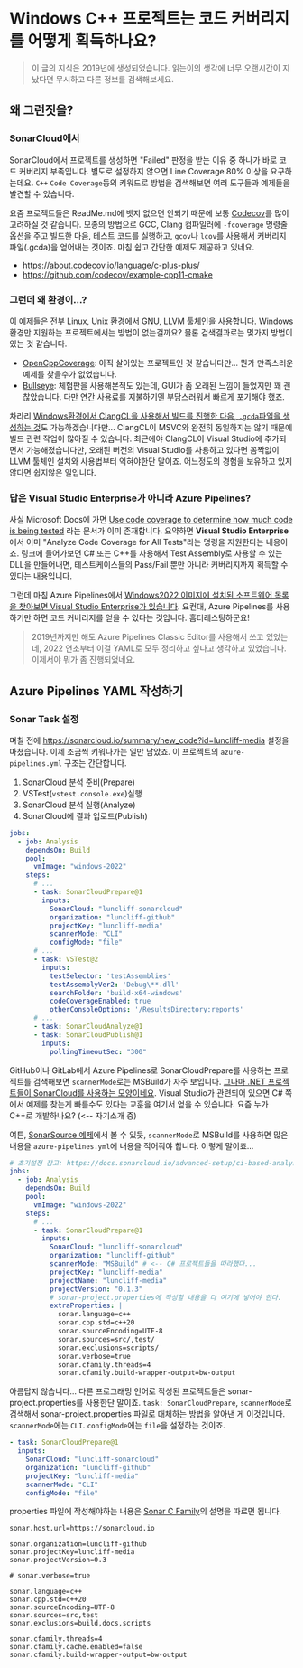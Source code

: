 # Windows C++ 프로젝트는 코드 커버리지를 어떻게 획득하나요?

> 이 글의 지식은 2019년에 생성되었습니다.
> 읽는이의 생각에 너무 오랜시간이 지났다면 무시하고 다른 정보를 검색해보세요.

## 왜 그런짓을?

### SonarCloud에서

SonarCloud에서 프로젝트를 생성하면 "Failed" 판정을 받는 이유 중 하나가 바로 코드 커버리지 부족입니다.
별도로 설정하지 않으면 Line Coverage 80% 이상을 요구하는데요.
`C++` `Code Coverage`등의 키워드로 방법을 검색해보면 여러 도구들과 예제들을 발견할 수 있습니다.

요즘 프로젝트들은 ReadMe.md에 뱃지 없으면 안되기 때문에 보통 [Codecov](https://about.codecov.io/)를 많이 고려하실 것 같습니다.
모종의 방법으로 GCC, Clang 컴파일러에 `-fcoverage` 명령줄 옵션을 주고 빌드한 다음, 테스트 코드를 실행하고, `gcov`나 `lcov`를 사용해서 커버리지파일(.gcda)을 얻어내는 것이죠.
마침 쉽고 간단한 예제도 제공하고 있네요.

* https://about.codecov.io/language/c-plus-plus/
* https://github.com/codecov/example-cpp11-cmake

### 그런데 왜 환경이...?

이 예제들은 전부 Linux, Unix 환경에서 GNU, LLVM 툴체인을 사용합니다.
Windows 환경만 지원하는 프로젝트에서는 방법이 없는걸까요?
물론 검색결과로는 몇가지 방법이 있는 것 같습니다.

* [OpenCppCoverage](https://github.com/OpenCppCoverage/OpenCppCoverage): 아직 살아있는 프로젝트인 것 같습니다만... 뭔가 만족스러운 예제를 찾을수가 없었습니다.
* [Bullseye](https://bullseye.com/): 체험판을 사용해본적도 있는데, 
GUI가 좀 오래된 느낌이 들었지만 꽤 괜찮았습니다. 다만 연간 사용료를 지불하기엔 부담스러워서 빠르게 포기해야 했죠.

차라리 [Windows환경에서 ClangCL을 사용해서 빌드를 진행한 다음, `.gcda`파일을 생성하는 것](https://marco-c.github.io/2018/01/09/code-coverage-with-clang-on-windows.html)도 가능하겠습니다만... 
ClangCL이 MSVC와 완전히 동일하지는 않기 때문에 빌드 관련 작업이 많아질 수 있습니다.
최근에야 ClangCL이 Visual Studio에 추가되면서 가능해졌습니다만,
오래된 버전의 Visual Studio를 사용하고 있다면 꼼짝없이 LLVM 툴체인 설치와 사용법부터 익혀야한단 말이죠.
어느정도의 경험을 보유하고 있지않다면 쉽지않은 일입니다.

### 답은 Visual Studio Enterprise가 아니라 Azure Pipelines?

사실 Microsoft Docs에 가면 [Use code coverage to determine how much code is being tested](https://docs.microsoft.com/en-us/visualstudio/test/using-code-coverage-to-determine-how-much-code-is-being-tested)
라는 문서가 이미 존재합니다.
요약하면 **Visual Studio Enterprise**에서 이미 "Analyze Code Coverage for All Tests"라는 명령을 지원한다는 내용이죠.
링크에 들어가보면 C# 또는 C++를 사용해서 Test Assembly로 사용할 수 있는 DLL을 만들어내면, 테스트케이스들의 Pass/Fail 뿐만 아니라 커버리지까지 획득할 수 있다는 내용입니다.

그런데 마침 Azure Pipelines에서 [Windows2022 이미지에 설치된 소프트웨어 목록을 찾아보면 Visual Studio Enterprise가 있습니다](https://github.com/actions/runner-images/blob/main/images/win/Windows2022-Readme.md).
요컨대, Azure Pipelines를 사용하기만 하면 코드 커버리지를 얻을 수 있다는 것입니다.
흠터레스팅하군요!

> 2019년까지만 해도 Azure Pipelines Classic Editor를 사용해서 쓰고 있었는데, 2022 연초부터 이걸 YAML로 모두 정리하고 싶다고 생각하고 있었습니다.
> 이제서야 뭐가 좀 진행되었네요.


## Azure Pipelines YAML 작성하기

### Sonar Task 설정

며칠 전에 https://sonarcloud.io/summary/new_code?id=luncliff-media 설정을 마쳤습니다.
이제 조금씩 키워나가는 일만 남았죠.
이 프로젝트의 `azure-pipelines.yml` 구조는 간단합니다.

1. SonarCloud 분석 준비(Prepare)
2. VSTest(`vstest.console.exe`)실행
3. SonarCloud 분석 실행(Analyze)
4. SonarCloud에 결과 업로드(Publish)

```yaml
jobs:
  - job: Analysis
    dependsOn: Build
    pool:
      vmImage: "windows-2022"
    steps:
      # ...
      - task: SonarCloudPrepare@1
        inputs:
          SonarCloud: "luncliff-sonarcloud"
          organization: "luncliff-github"
          projectKey: "luncliff-media"
          scannerMode: "CLI"
          configMode: "file"
      # ...
      - task: VSTest@2
        inputs:
          testSelector: 'testAssemblies'
          testAssemblyVer2: 'Debug\**.dll'
          searchFolder: 'build-x64-windows'
          codeCoverageEnabled: true
          otherConsoleOptions: '/ResultsDirectory:reports'
      # ...
      - task: SonarCloudAnalyze@1
      - task: SonarCloudPublish@1
        inputs:
          pollingTimeoutSec: "300"
```

GitHub이나 GitLab에서 Azure Pipelines로 SonarCloudPrepare를 사용하는 프로젝트를 검색해보면 `scannerMode`로는 MSBuild가 자주 보입니다.
[그나마 .NET 프로젝트들이 SonarCloud를 사용하는 모양이네요](https://docs.sonarcloud.io/advanced-setup/ci-based-analysis/sonarscanner-for-net/).
Visual Studio가 관련되어 있으면 C# 쪽에서 예제를 찾는게 빠를수도 있다는 교훈을 여기서 얻을 수 있습니다.
요즘 누가 C++로 개발하나요? (<-- 자기소개 중)

여튼, [SonarSource 예제](https://github.com/SonarSource/sonar-dotnet/blob/master/azure-pipelines.yml)에서 볼 수 있듯, `scannerMode`로 MSBuild를 사용하면 많은 내용을 `azure-pipelines.yml`에 내용을 적어줘야 합니다.
이렇게 말이죠...

```yaml
# 초기설정 참고: https://docs.sonarcloud.io/advanced-setup/ci-based-analysis/azure-pipelines/
jobs:
  - job: Analysis
    dependsOn: Build
    pool:
      vmImage: "windows-2022"
    steps:
      # ...
      - task: SonarCloudPrepare@1
        inputs:
          SonarCloud: "luncliff-sonarcloud"
          organization: "luncliff-github"
          scannerMode: "MSBuild" # <-- C# 프로젝트들을 따라했다...
          projectKey: "luncliff-media"
          projectName: "luncliff-media"
          projectVersion: "0.1.3"
          # sonar-project.properties에 작성할 내용을 다 여기에 넣어야 한다.
          extraProperties: | 
            sonar.language=c++
            sonar.cpp.std=c++20
            sonar.sourceEncoding=UTF-8
            sonar.sources=src/,test/
            sonar.exclusions=scripts/
            sonar.verbose=true
            sonar.cfamily.threads=4
            sonar.cfamily.build-wrapper-output=bw-output
```

아름답지 않습니다...
다른 프로그래밍 언어로 작성된 프로젝트들은 sonar-project.properties를 사용한단 말이죠.
`task: SonarCloudPrepare`, `scannerMode`로 검색해서 sonar-project.properties 파일로 대체하는 방법을 알아낸 게 이것입니다.
`scannerMode`에는 `CLI`. `configMode`에는 `file`을 설정하는 것이죠.

```yaml
- task: SonarCloudPrepare@1
  inputs:
    SonarCloud: "luncliff-sonarcloud"
    organization: "luncliff-github"
    projectKey: "luncliff-media"
    scannerMode: "CLI"
    configMode: "file"
```

properties 파일에 작성해야하는 내용은 [Sonar C Family](https://docs.sonarqube.org/latest/analysis/languages/cfamily/)의 설명을 따르면 됩니다.

```properties
sonar.host.url=https://sonarcloud.io

sonar.organization=luncliff-github
sonar.projectKey=luncliff-media
sonar.projectVersion=0.3

# sonar.verbose=true

sonar.language=c++
sonar.cpp.std=c++20
sonar.sourceEncoding=UTF-8
sonar.sources=src,test
sonar.exclusions=build,docs,scripts

sonar.cfamily.threads=4
sonar.cfamily.cache.enabled=false
sonar.cfamily.build-wrapper-output=bw-output
```
